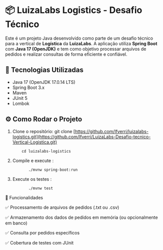 # 📦 LuizaLabs Logistics - Desafio Técnico

Este é um projeto Java desenvolvido como parte de um desafio técnico para a vertical de **Logística** da **LuizaLabs**. A aplicação utiliza **Spring Boot** com **Java 17 (OpenJDK)** e tem como objetivo processar arquivos de pedidos e realizar consultas de forma eficiente e confiável.

## 🚀 Tecnologias Utilizadas

- Java 17 (OpenJDK 17.0.14 LTS)
- Spring Boot 3.x
- Maven
- JUnit 5
- Lombok

## ⚙️ Como Rodar o Projeto
1. Clone o repositório:
git clone [https://github.com/lfverri/luizalabs-logistics.git](https://github.com/lfverri/LuizaLabs-Desafio-tecnico-Vertical-Logistica.git)

           cd luizalabs-logistics

3. Compile e execute :

              ./mvnw spring-boot:run

5. Execute os testes :


              ./mvnw test

🧪 Funcionalidades

✅ Processamento de arquivos de pedidos (.txt ou .csv)

✅ Armazenamento dos dados de pedidos em memória (ou opcionalmente em banco)

✅ Consulta por pedidos específicos

✅ Cobertura de testes com JUnit      
